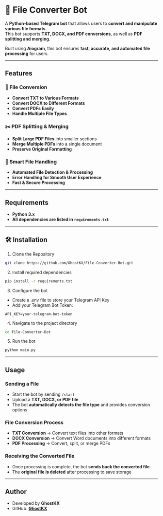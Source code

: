 # 📂 File Converter Bot  

A **Python-based Telegram bot** that allows users to **convert and manipulate various file formats**.  
This bot supports **TXT, DOCX, and PDF conversions**, as well as **PDF splitting and merging**.  

Built using **Aiogram**, this bot ensures **fast, accurate, and automated file processing** for users.  

---

## Features  

### 📄 File Conversion  
- **Convert TXT to Various Formats**  
- **Convert DOCX to Different Formats**  
- **Convert PDFs Easily**  
- **Handle Multiple File Types**  

### ✂️ PDF Splitting & Merging  
- **Split Large PDF Files** into smaller sections  
- **Merge Multiple PDFs** into a single document  
- **Preserve Original Formatting**  

### 🔄 Smart File Handling  
- **Automated File Detection & Processing**  
- **Error Handling for Smooth User Experience**  
- **Fast & Secure Processing**  

---

## Requirements  

- **Python 3.x**  
- **All dependencies are listed in `requirements.txt`** 

---

## 🛠 Installation  

1. Clone the Repository
```bash
git clone https://github.com/GhostKX/File-Converter-Bot.git
```

2. Install required dependencies
```bash
pip install -r requirements.txt
```

3. Configure the bot

- Create a .env file to store your Telegram API Key
- Add your Telegram Bot Token:

```
API_KEY=your-telegram-bot-token
```

4. Navigate to the project directory
```bash
cd File-Converter-Bot
```

5. Run the bot
```bash
python main.py
```

---

## Usage  

### Sending a File  
- Start the bot by sending `/start`  
- Upload a **TXT, DOCX, or PDF file**  
- The bot **automatically detects the file type** and provides conversion options  

### File Conversion Process  
- **TXT Conversion** → Convert text files into other formats  
- **DOCX Conversion** → Convert Word documents into different formats  
- **PDF Processing** → Convert, split, or merge PDFs  

### Receiving the Converted File  
- Once processing is complete, the bot **sends back the converted file**  
- The **original file is deleted** after processing to save storage  

---

## Author

- Developed by **GhostKX**
- GitHub: **[GhostKX](https://github.com/GhostKX/File-Converter-Bot)**